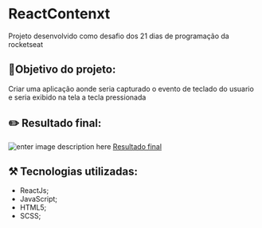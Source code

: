 # ReactContenxt
Projeto desenvolvido como desafio dos 21 dias de programação da rocketseat

## 🎯Objetivo do projeto:
Criar uma aplicação aonde seria capturado o evento de teclado do usuario e seria exibido na tela a tecla pressionada

## ✏️ Resultado final:
![enter image description here](f)
[Resultado final](h)

## ⚒️ Tecnologias utilizadas:

- ReactJs;
- JavaScript;
- HTML5;
- SCSS;
